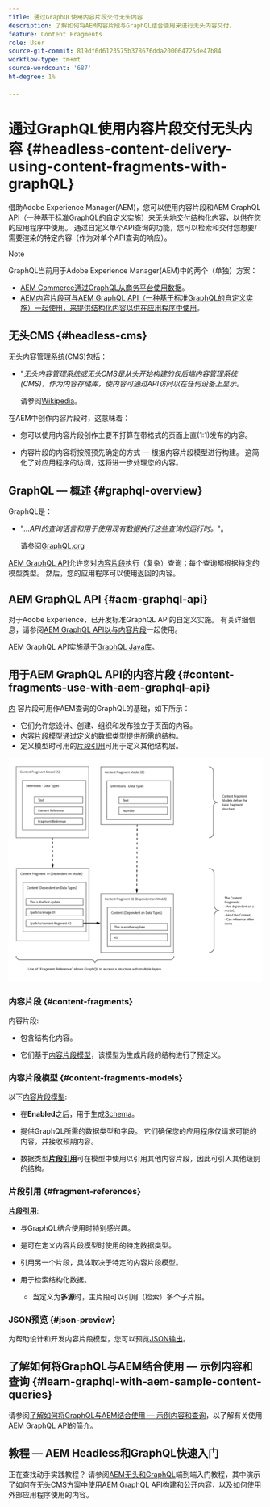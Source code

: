 ```yaml
---
title: 通过GraphQL使用内容片段交付无头内容
description: 了解如何将AEM内容片段与GraphQL结合使用来进行无头内容交付。
feature: Content Fragments
role: User
source-git-commit: 819df6d6123575b378676dda200064725de47b84
workflow-type: tm+mt
source-wordcount: '687'
ht-degree: 1%

---
```


# 通过GraphQL使用内容片段交付无头内容 {#headless-content-delivery-using-content-fragments-with-graphQL}

借助Adobe Experience Manager(AEM)，您可以使用内容片段和AEM GraphQL API（一种基于标准GraphQL的自定义实施）来无头地交付结构化内容，以供在您的应用程序中使用。 通过自定义单个API查询的功能，您可以检索和交付您想要/需要渲染的特定内容（作为对单个API查询的响应）。

<!--
>[!NOTE]
>
>See [Headless and AEM](/help/implementing/developing/headless/introduction.md) for an introduction to Headless Development for AEM Sites.
-->

>[!NOTE]
>
>GraphQL当前用于Adobe Experience Manager(AEM)中的两个（单独）方案：
>
>* [AEM Commerce通过GraphQL从商务平台使用数据](/help/commerce/cif/integrating/magento.md)。
>* [AEM内容片段可与AEM GraphQL API（一种基于标准GraphQL的自定义实施）一起使用，来提供结构化内容以供在应用程序中使用](/help/assets/content-fragments/graphql-api-content-fragments.md)。


## 无头CMS {#headless-cms}

无头内容管理系统(CMS)包括：

* &quot;*无头内容管理系统或无头CMS是从头开始构建的仅后端内容管理系统(CMS)，作为内容存储库，使内容可通过API访问以在任何设备上显示。*

   请参阅[Wikipedia](https://en.wikipedia.org/wiki/Headless_content_management_system)。

在AEM中创作内容片段时，这意味着：

* 您可以使用内容片段创作主要不打算在带格式的页面上直(1:1)发布的内容。

* 内容片段的内容将按照预先确定的方式 — 根据内容片段模型进行构建。 这简化了对应用程序的访问，这将进一步处理您的内容。

## GraphQL — 概述 {#graphql-overview}

GraphQL是：

* &quot;*...API的查询语言和用于使用现有数据执行这些查询的运行时。*&quot;。

   请参阅[GraphQL.org](https://graphql.org)

[AEM GraphQL API](#aem-graphql-api)允许您对[内容片段](/help/assets/content-fragments/content-fragments.md)执行（复杂）查询；每个查询都根据特定的模型类型。 然后，您的应用程序可以使用返回的内容。

## AEM GraphQL API {#aem-graphql-api}

对于Adobe Experience，已开发标准GraphQL API的自定义实施。 有关详细信息，请参阅[AEM GraphQL API以与内容片段](/help/assets/content-fragments/graphql-api-content-fragments.md)一起使用。

AEM GraphQL API实施基于[GraphQL Java库](https://graphql.org/code/#java)。

## 用于AEM GraphQL API的内容片段 {#content-fragments-use-with-aem-graphql-api}

[内](#content-fragments) 容片段可用作AEM查询的GraphQL的基础，如下所示：

* 它们允许您设计、创建、组织和发布独立于页面的内容。
* [内容片段模型](#content-fragments-models)通过定义的数据类型提供所需的结构。
* 定义模型时可用的[片段引用](#fragment-references)可用于定义其他结构层。

![与GraphQLContent片段一起使](assets/cfm-nested-01.png "用的内容片段与GraphQL一起使用")

### 内容片段 {#content-fragments}

内容片段:

* 包含结构化内容。

* 它们基于[内容片段模型](#content-fragments-models)，该模型为生成片段的结构进行了预定义。

### 内容片段模型 {#content-fragments-models}

以下[内容片段模型](/help/assets/content-fragments/content-fragments-models.md):

* 在&#x200B;**Enabled**&#x200B;之后，用于生成[Schema](https://graphql.org/learn/schema/)。

* 提供GraphQL所需的数据类型和字段。 它们确保您的应用程序仅请求可能的内容，并接收预期内容。

* 数据类型&#x200B;**[片段引用](#fragment-references)**&#x200B;可在模型中使用以引用其他内容片段，因此可引入其他级别的结构。

### 片段引用 {#fragment-references}

**[片段引用](/help/assets/content-fragments/content-fragments-models.md#fragment-reference-nested-fragments)**:

* 与GraphQL结合使用时特别感兴趣。

* 是可在定义内容片段模型时使用的特定数据类型。

* 引用另一个片段，具体取决于特定的内容片段模型。

* 用于检索结构化数据。

   * 当定义为&#x200B;**多源**&#x200B;时，主片段可以引用（检索）多个子片段。

### JSON预览 {#json-preview}

为帮助设计和开发内容片段模型，您可以预览[JSON输出](/help/assets/content-fragments/content-fragments-json-preview.md)。

## 了解如何将GraphQL与AEM结合使用 — 示例内容和查询 {#learn-graphql-with-aem-sample-content-queries}

请参阅[了解如何将GraphQL与AEM结合使用 — 示例内容和查询](/help/assets/content-fragments/content-fragments-graphql-samples.md)，以了解有关使用AEM GraphQL API的简介。

## 教程 — AEM Headless和GraphQL快速入门

正在查找动手实践教程？ 请参阅[AEM无头和GraphQL](https://experienceleague.adobe.com/docs/experience-manager-learn/getting-started-with-aem-headless/graphql/overview.html)端到端入门教程，其中演示了如何在无头CMS方案中使用AEM GraphQL API构建和公开内容，以及如何使用外部应用程序使用的内容。
